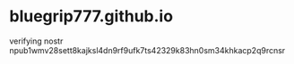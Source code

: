 # bluegrip777.github.io
verifying nostr npub1wmv28sett8kajksl4dn9rf9ufk7ts42329k83hn0sm34khkacp2q9rcnsr
